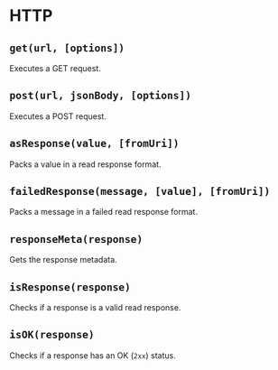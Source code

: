 # HTTP

## `get(url, [options])`

Executes a GET request.

## `post(url, jsonBody, [options])`

Executes a POST request.

## `asResponse(value, [fromUri])`

Packs a value in a read response format.

## `failedResponse(message, [value], [fromUri])`

Packs a message in a failed read response format.

## `responseMeta(response)`

Gets the response metadata.

## `isResponse(response)`

Checks if a response is a valid read response.

## `isOK(response)`

Checks if a response has an OK (`2xx`) status.
